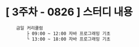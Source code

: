 # [ 3주차 - 0826 ] 스터디 내용

```bash
    금일 커리큘럼
        ├ 09:00 ~ 12:00 자바 프로그래밍 기초
        └ 13:00 ~ 18:00 자바 프로그래밍 기초
```


## 